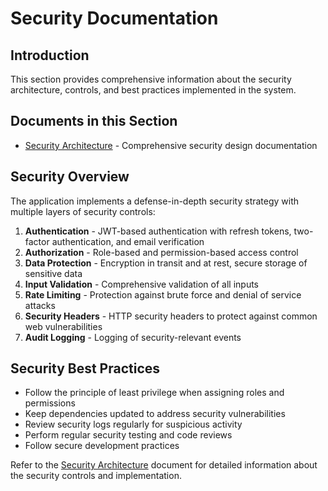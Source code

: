 # Security Documentation

## Introduction

This section provides comprehensive information about the security architecture, controls, and best practices implemented in the system.

## Documents in this Section

- [Security Architecture](./security-architecture.md) - Comprehensive security design documentation

## Security Overview

The application implements a defense-in-depth security strategy with multiple layers of security controls:

1. **Authentication** - JWT-based authentication with refresh tokens, two-factor authentication, and email verification
2. **Authorization** - Role-based and permission-based access control
3. **Data Protection** - Encryption in transit and at rest, secure storage of sensitive data
4. **Input Validation** - Comprehensive validation of all inputs
5. **Rate Limiting** - Protection against brute force and denial of service attacks
6. **Security Headers** - HTTP security headers to protect against common web vulnerabilities
7. **Audit Logging** - Logging of security-relevant events

## Security Best Practices

- Follow the principle of least privilege when assigning roles and permissions
- Keep dependencies updated to address security vulnerabilities
- Review security logs regularly for suspicious activity
- Perform regular security testing and code reviews
- Follow secure development practices

Refer to the [Security Architecture](./security-architecture.md) document for detailed information about the security controls and implementation.
